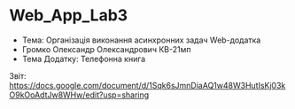 # Web_App_Lab3

* Тема: Організація виконання асинхронних задач Web-додатка
* Громко Олександр Олександрович КВ-21мп
* Тема Додатку: Телефонна книга

Звіт:
https://docs.google.com/document/d/1Sqk6sJmnDiaAQ1w48W3HutIsKj03kO9kOoAdtJw8WHw/edit?usp=sharing
